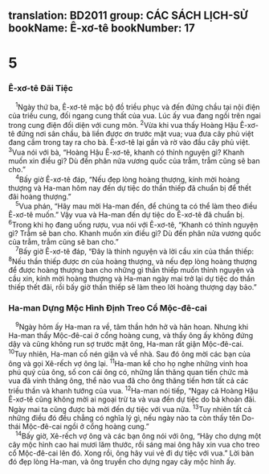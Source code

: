 translation: BD2011
group: CÁC SÁCH LỊCH-SỬ
bookName: Ê-xơ-tê 
bookNumber: 17
-------

<div class="title"><h1>5</h1><h3>Ê-xơ-tê Ðãi Tiệc</h3></div>
<span class="verse et_5_1"> <sup>1</sup>Ngày thứ ba, Ê-xơ-tê mặc bộ đồ triều phục và đến đứng chầu tại nội điện của triều cung, đối ngang cung thất của vua. Lúc ấy vua đang ngồi trên ngai trong cung điện đối diện với cung môn. </span>
<span class="verse et_5_2"><sup>2</sup>Vừa khi vua thấy Hoàng Hậu Ê-xơ-tê đứng nơi sân chầu, bà liền được ơn trước mặt vua; vua đưa cây phủ việt đang cầm trong tay ra cho bà. Ê-xơ-tê lại gần và rờ vào đầu cây phủ việt. </span>
<span class="verse et_5_3"><sup>3</sup>Vua nói với bà, “Hoàng Hậu Ê-xơ-tê, khanh có thỉnh nguyện gì? Khanh muốn xin điều gì? Dù đến phân nửa vương quốc của trẫm, trẫm cũng sẽ ban cho.”<br/></span>
<span class="verse et_5_4"> <sup>4</sup>Bấy giờ Ê-xơ-tê đáp, “Nếu đẹp lòng hoàng thượng, kính mời hoàng thượng và Ha-man hôm nay đến dự tiệc do thần thiếp đã chuẩn bị để thết đãi hoàng thượng.”<br/></span>
<span class="verse et_5_5"> <sup>5</sup>Vua phán, “Hãy mau mời Ha-man đến, để chúng ta có thể làm theo điều Ê-xơ-tê muốn.” Vậy vua và Ha-man đến dự tiệc do Ê-xơ-tê đã chuẩn bị. </span>
<span class="verse et_5_6"><sup>6</sup>Trong khi họ đang uống rượu, vua nói với Ê-xơ-tê, “Khanh có thỉnh nguyện gì? Trẫm sẽ ban cho. Khanh muốn xin điều gì? Dù đến phân nửa vương quốc của trẫm, trẫm cũng sẽ ban cho.”<br/></span>
<span class="verse et_5_7"> <sup>7</sup>Bấy giờ Ê-xơ-tê đáp, “Ðây là thỉnh nguyện và lời cầu xin của thần thiếp: </span>
<span class="verse et_5_8"><sup>8</sup>Nếu thần thiếp được ơn của hoàng thượng, và nếu đẹp lòng hoàng thượng để được hoàng thượng ban cho những gì thần thiếp muốn thỉnh nguyện và cầu xin, kính mời hoàng thượng và Ha-man ngày mai trở lại dự tiệc do thần thiếp thết đãi, rồi bấy giờ thần thiếp sẽ làm theo lời hoàng thượng dạy bảo.”<br/></span>
<div class="title"><h3>Ha-man Dựng Mộc Hình Ðịnh Treo Cổ Mộc-đê-cai</h3></div>
<span class="verse et_5_9"> <sup>9</sup>Ngày hôm ấy Ha-man ra về, tâm thần hớn hở và hân hoan. Nhưng khi Ha-man thấy Mộc-đê-cai ở cổng hoàng cung, và thấy ông ấy không đứng dậy và cũng không run sợ trước mặt ông, Ha-man rất giận Mộc-đê-cai. </span>
<span class="verse et_5_10"><sup>10</sup>Tuy nhiên, Ha-man cố nén giận và về nhà. Sau đó ông mời các bạn của ông và gọi Xê-rếch vợ ông lại. </span>
<span class="verse et_5_11"><sup>11</sup>Ha-man kể cho họ nghe những vinh hoa phú quý của ông, số con cái ông có, những lần thăng quan tiến chức mà vua đã vinh thăng ông, thể nào vua đã cho ông thăng tiến hơn tất cả các triều thần và khanh tướng của vua. </span>
<span class="verse et_5_12"><sup>12</sup>Ha-man nói tiếp, “Ngay cả Hoàng Hậu Ê-xơ-tê cũng không mời ai ngoại trừ ta và vua đến dự tiệc do bà khoản đãi. Ngày mai ta cũng được bà mời đến dự tiệc với vua nữa. </span>
<span class="verse et_5_13"><sup>13</sup>Tuy nhiên tất cả những điều đó đều chẳng có nghĩa lý gì, nếu ngày nào ta còn thấy tên Do-thái Mộc-đê-cai ngồi ở cổng hoàng cung.”<br/></span>
<span class="verse et_5_14"> <sup>14</sup>Bấy giờ, Xê-rếch vợ ông và các bạn ông nói với ông, “Hãy cho dựng một cây mộc hình cao hai mươi lăm thước, rồi sáng mai ông hãy xin vua cho treo cổ Mộc-đê-cai lên đó. Xong rồi, ông hãy vui vẻ đi dự tiệc với vua.” Lời bàn đó đẹp lòng Ha-man, và ông truyền cho dựng ngay cây mộc hình ấy.<br/></span>
